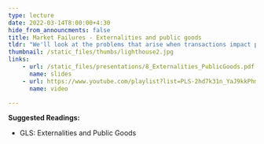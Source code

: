 ```yaml
---
type: lecture
date: 2022-03-14T8:00:00+4:30
hide_from_announcments: false
title: Market Failures - Externalities and public goods
tldr: "We'll look at the problems that arise when transactions impact people who are neither the buying nor the selling party, and when a good’s benefits are shared across many people at the same time."
thumbnail: /static_files/thumbs/lighthouse2.jpg
links: 
    - url: /static_files/presentations/8_Externalities_PublicGoods.pdf
      name: slides
    - url: https://www.youtube.com/playlist?list=PLS-2hd7k31n_YaJ9kkPhmn3W2x00REXSV
      name: video

---
```

**Suggested Readings:**
- GLS: Externalities and Public Goods

